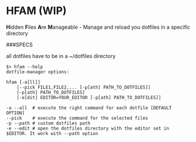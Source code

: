 # HFAM (WIP)

<b>H</b>idden <b>F</b>iles <b>A</b>re <b>M</b>anageable - Manage and reload you dotfiles in a specific directory

###SPECS

all dotfiles have to be in a ~/dotfiles directory 

```shell
$> hfam --help
dotfile-manager options:

hfam [-a[ll]]
    [--pick FILE1,FILE2,... [-p[ath] PATH_TO_DOTFILES]]
    [-p[ath] PATH_TO_DOTFILES]
    [-e[dit] EDITOR=YOUR_EDITOR [-p[ath] PATH_TO_DOTFILES]]

-a --all  # execute the right command for each dotfile [DEFAULT OPTION]
--pick    # execute the command for the selected files
-p --path # custom dotfiles path
-e --edit # open the dotfiles directory with the editor set in $EDITOR. It work with --path option
```
